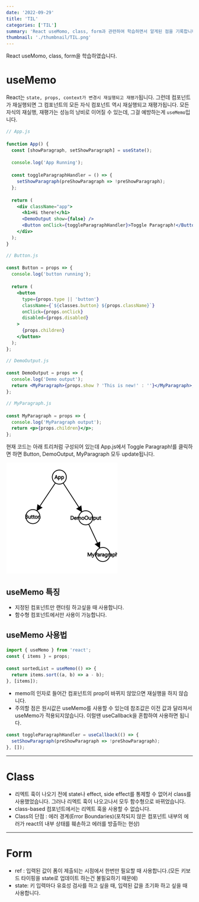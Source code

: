 ```yaml
---
date: '2022-09-29'
title: 'TIL'
categories: ['TIL']
summary: 'React useMomo, class, form과 관련하여 학습하면서 알게된 점을 기록합니다.'
thumbnail: './thumbnail/TIL.png'
---
```


React useMomo, class, form을 학습하였습니다.

# useMemo

React는 `state, props, context가 변경시 재실행되고 재평가`됩니다. 그런데 컴포넌트가 재실행되면 그 컴포넌트의 모든 자식 컴포넌트 역시 재실행되고 재평가됩니다. 모든 자식의 재실행, 재평가는 성능의 낭비로 이어질 수 있는데, 그걸 예방하는게 `useMemo`입니다.

```jsx
// App.js

function App() {
  const [showParagraph, setShowParagraph] = useState();

  console.log('App Running');

  const toggleParagraphHandler = () => {
    setShowParagraph(preShowParagraph => !preShowParagraph);
  };

  return (
    <div className="app">
      <h1>Hi there!</h1>
      <DemoOutput show={false} />
      <Button onClick={toggleParagraphHandler}>Toggle Paragraph!</Button>
    </div>
  );
}
```

```jsx
// Button.js

const Button = props => {
  console.log('button running');

  return (
    <button
      type={props.type || 'button'}
      className={`${classes.button} ${props.className}`}
      onClick={props.onClick}
      disabled={props.disabled}
    >
      {props.children}
    </button>
  );
};
```

```jsx
// DemoOutput.js

const DemoOutput = props => {
  console.log('Demo output');
  return <MyParagraph>{props.show ? 'This is new!' : ''}</MyParagraph>;
};
```

```jsx
// MyParagraph.js

const MyParagraph = props => {
  console.log('MyParagraph output');
  return <p>{props.children}</p>;
};
```

현재 코드는 아래 트리처럼 구성되어 있는데 App.js에서 Toggle Paragraph!를 클릭하면 하면 Button, DemoOutput, MyParagraph 모두 update됩니다.

![코드의 트리 구조](./images/20220929/1.png)

## useMemo 특징

- 지정된 컴포넌트만 랜더링 하고싶을 때 사용합니다.
- 함수형 컴포넌트에서만 사용이 가능합니다.

## useMemo 사용법

```jsx
import { useMemo } from 'react';
const { items } = props;

const sortedList = useMemo(() => {
  return items.sort((a, b) => a - b);
}, [items]);
```

- memo의 인자로 들어간 컴포넌트의 prop이 바뀌지 않았으면 재실행을 하지 않습니다.
- 주의할 점은 원시값은 useMemo를 사용할 수 있는데 참조값은 이전 값과 달라져서 useMemo가 적용되지않습니다. 이럴땐 useCallback을 혼합하여 사용하면 됩니다.

```jsx
const toggleParagraphHandler = useCallback(() => {
  setShowParagraph(preShowParagraph => !preShowParagraph);
}, []);
```

---

# Class

- 리엑트 훅이 나오기 전에 state나 effect, side effect를 통제할 수 없어서 class를 사용했었습니다. 그러나 리엑트 훅이 나오고나서 모두 함수형으로 바뀌었습니다.
- class-based 컴포넌트에서는 리엑트 훅을 사용할 수 없습니다.
- Class의 단점 : 에러 경계(Error Boundaries)(포착되지 않은 컴포넌트 내부의 에러가 react의 내부 상태를 훼손하고 에러를 방출하는 현상)

---

# Form

- ref : 입력된 값이 폼이 제출되는 시점에서 한번만 필요할 때 사용합니다.(모든 키보드 타이핑을 state로 업데이트 하는건 불필요하기 때문에)
- state: 키 입력마다 유효성 검사를 하고 싶을 때, 입력된 값을 초기화 하고 싶을 때 사용합니다.
